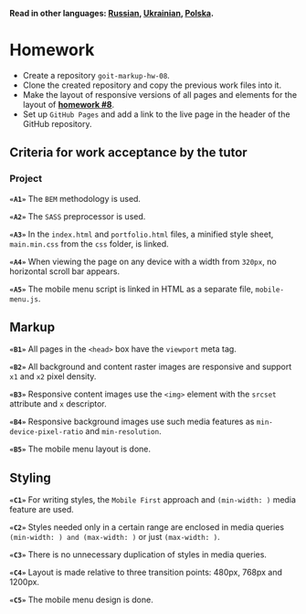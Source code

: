 **Read in other languages: [Russian](README.md), [Ukrainian](README.ua.md), [Polska](README.pl.md).**

# Homework

- Create a repository `goit-markup-hw-08`.
- Clone the created repository and copy the previous work files into it.
- Make the layout of responsive versions of all pages and elements for the layout of [**homework #8**](<https://www.figma.com/file/oTYBECAN79dXy19hzWObO4/Web-Studio-(Version-2.1)?node-id=1%3A3330>).
- Set up `GitHub Pages` and add a link to the live page in the header of the GitHub repository.

## Criteria for work acceptance by the tutor

### Project

**`«A1»`** The `BEM` methodology is used.

**`«A2»`** The `SASS` preprocessor is used.

**`«A3»`** In the `index.html` and `portfolio.html` files, a minified style sheet, `main.min.css` from the `css` folder, is linked.

**`«A4»`** When viewing the page on any device with a width from `320px`, no horizontal scroll bar appears.

**`«A5»`** The mobile menu script is linked in HTML as a separate file, `mobile-menu.js`.

## Markup

**`«B1»`** All pages in the `<head>` box have the `viewport` meta tag.

**`«B2»`** All background and content raster images are responsive and support `x1` and `x2` pixel density.

**`«B3»`** Responsive content images use the `<img>` element with the `srcset` attribute and `x` descriptor.

**`«B4»`** Responsive background images use such media features as `min-device-pixel-ratio` and `min-resolution`.

**`«B5»`** The mobile menu layout is done.

## Styling

**`«C1»`** For writing styles, the `Mobile First` approach and `(min-width: )` media feature are used.

**`«C2»`** Styles needed only in a certain range are enclosed in media queries `(min-width: ) and (max-width: )` or just `(max-width: )`.

**`«C3»`** There is no unnecessary duplication of styles in media queries.

**`«C4»`** Layout is made relative to three transition points: 480px, 768px and 1200px.

**`«C5»`** The mobile menu design is done.
